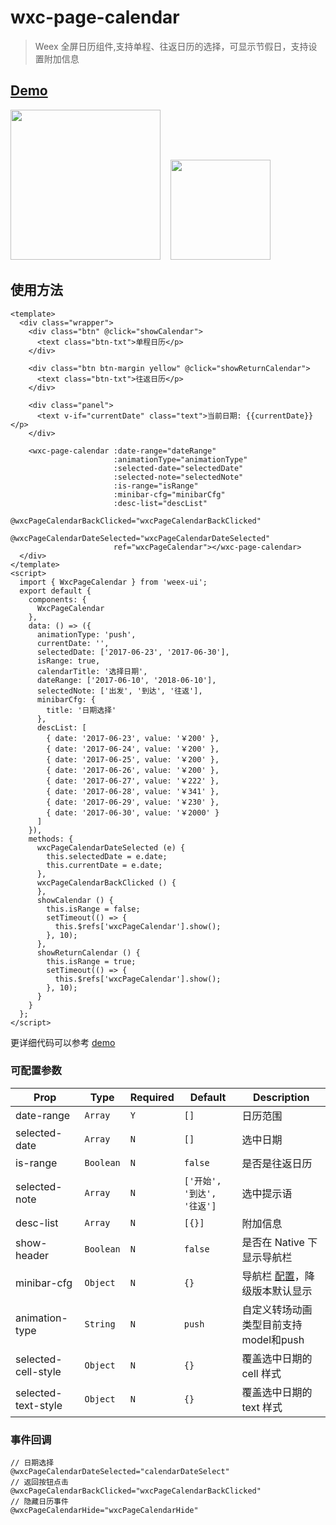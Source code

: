 # wxc-page-calendar 

> Weex 全屏日历组件,支持单程、往返日历的选择，可显示节假日，支持设置附加信息

## [Demo](https://h5.m.taobao.com/trip/wxc-page-calendar/index.html?_wx_tpl=https%3A%2F%2Fh5.m.taobao.com%2Ftrip%2Fwxc-page-calendar%2Fdemo%2Findex.native-min.js)
<img src="https://gw.alipayobjects.com/zos/rmsportal/adMndOsBWDDRjlFuWuHx.gif" width="240"/>&nbsp;&nbsp;&nbsp;&nbsp;<img src="https://img.alicdn.com/tfs/TB1jQLWSpXXXXaFXVXXXXXXXXXX-200-200.png" width="160"/>


## 使用方法

```vue           
<template>
  <div class="wrapper">
    <div class="btn" @click="showCalendar">
      <text class="btn-txt">单程日历</p>
    </div>

    <div class="btn btn-margin yellow" @click="showReturnCalendar">
      <text class="btn-txt">往返日历</p>
    </div>

    <div class="panel">
      <text v-if="currentDate" class="text">当前日期: {{currentDate}}</p>
    </div>

    <wxc-page-calendar :date-range="dateRange"
                       :animationType="animationType"
                       :selected-date="selectedDate"
                       :selected-note="selectedNote"
                       :is-range="isRange"
                       :minibar-cfg="minibarCfg"
                       :desc-list="descList"
                       @wxcPageCalendarBackClicked="wxcPageCalendarBackClicked"
                       @wxcPageCalendarDateSelected="wxcPageCalendarDateSelected"
                       ref="wxcPageCalendar"></wxc-page-calendar>
  </div>
</template>
<script>
  import { WxcPageCalendar } from 'weex-ui';
  export default {
    components: {
      WxcPageCalendar
    },
    data: () => ({
      animationType: 'push',
      currentDate: '',
      selectedDate: ['2017-06-23', '2017-06-30'],
      isRange: true,
      calendarTitle: '选择日期',
      dateRange: ['2017-06-10', '2018-06-10'],
      selectedNote: ['出发', '到达', '往返'],
      minibarCfg: {
        title: '日期选择'
      },
      descList: [
        { date: '2017-06-23', value: '￥200' },
        { date: '2017-06-24', value: '￥200' },
        { date: '2017-06-25', value: '￥200' },
        { date: '2017-06-26', value: '￥200' },
        { date: '2017-06-27', value: '￥222' },
        { date: '2017-06-28', value: '￥341' },
        { date: '2017-06-29', value: '￥230' },
        { date: '2017-06-30', value: '￥2000' }
      ]
    }),
    methods: {
      wxcPageCalendarDateSelected (e) {
        this.selectedDate = e.date;
        this.currentDate = e.date;
      },
      wxcPageCalendarBackClicked () {
      },
      showCalendar () {
        this.isRange = false;
        setTimeout(() => {
          this.$refs['wxcPageCalendar'].show();
        }, 10);
      },
      showReturnCalendar () {
        this.isRange = true;
        setTimeout(() => {
          this.$refs['wxcPageCalendar'].show();
        }, 10);
      }
    }
  };
</script>

```

更详细代码可以参考 [demo](https://github.com/alibaba/weex-ui/blob/master/example/page-calendar/index.vue)


### 可配置参数

| Prop | Type | Required | Default | Description |
|-------------|------------|--------|-----|-----|
| date-range | `Array` |`Y`| `[]` | 日历范围 |
| selected-date | `Array` |`N`| `[]` | 选中日期 |
| is-range | `Boolean` |`N`| `false` | 是否是往返日历  |
| selected-note | `Array` |`N`| `['开始', '到达', '往返']` | 选中提示语 |
| desc-list | `Array` |`N`| `[{}]` | 附加信息 |
| show-header | `Boolean` |`N`| `false` | 是否在 Native 下显示导航栏 |
| minibar-cfg | `Object` |`N`| `{}` | 导航栏 [配置](https://github.com/alibaba/weex-ui/blob/master/packages/wxc-page-calendar/index.vue#L65)，降级版本默认显示 |
| animation-type | `String` | `N` | `push` | 自定义转场动画类型目前支持model和push|
| selected-cell-style | `Object` | `N` | `{}` |覆盖选中日期的 cell 样式|
| selected-text-style | `Object` | `N` | `{}` |覆盖选中日期的 text 样式|
### 事件回调

```
// 日期选择
@wxcPageCalendarDateSelected="calendarDateSelect"  
// 返回按钮点击
@wxcPageCalendarBackClicked="wxcPageCalendarBackClicked"  
// 隐藏日历事件
@wxcPageCalendarHide="wxcPageCalendarHide"
```

